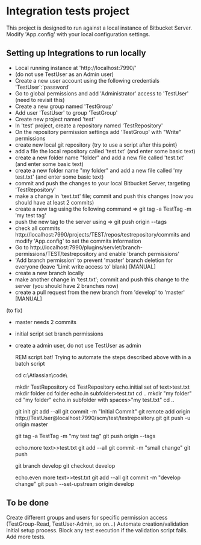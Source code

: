 ﻿# Integration tests project

This project is designed to run against a local instance of Bitbucket Server.
Modify 'App.config' with your local configuration settings.


## Setting up Integrations to run locally

 * Local running instance at 'http://localhost:7990/'
 * (do not use TestUser as an Admin user)
 * Create a new user account using the following credentials 'TestUser':'password'
 * Go to global permissions and add 'Administrator' access to 'TestUser' (need to revisit this)
 * Create a new group named 'TestGroup'
 * Add user 'TestUser' to group 'TestGroup'
 * Create new project named 'test'
 * In 'test' project, create a repository named 'TestRepository'
 * On the repository permission settings add 'TestGroup' with "Write" permissions 
 * create new local git repository {try to use a script after this point}
 * add a file the local repository called 'test.txt' (and enter some basic text)
 * create a new folder name "folder" and add a new file called 'test.txt' (and enter some basic text)
 * create a new folder name "my folder" and add a new file called 'my test.txt' (and enter some basic text)
 * commit and push the changes to your local Bitbucket Server, targeting 'TestRepository'
 * make a change in 'text.txt' file; commit and push this changes (now you should have at least 2 commits)
 * create a new tag using the following command => git tag -a TestTag -m 'my test tag'
 * push the new tag to the server using => git push origin --tags
 * check all commits http://localhost:7990/projects/TEST/repos/testrepository/commits and modify 'App.config' to set the commits information
 * Go to http://localhost:7990/plugins/servlet/branch-permissions/TEST/testrepository and enable 'branch permissions'
 * 'Add branch permission' to prevent 'master' branch deletion for everyone (leave 'Limit write access to' blank) [MANUAL]
 * create a new branch locally
 * make another change in 'test.txt'; commit and push this change to the server (you should have 2 branches now)
 * create a pull request from the new branch from 'develop' to 'master' [MANUAL]

 (to fix)
 - master needs 2 commits
 - initial script set branch permissions
 - create a admin user, do not use TestUser as admin


	REM script.bat! Trying to automate the steps described above with in a batch script

	cd c:\Atlassian\code\

	mkdir TestRepository
	cd TestRepository
	echo.initial set of text>test.txt
	mkdir folder
	cd folder
	echo.in subfolder>test.txt
	cd ..
	mkdir "my folder"
	cd "my folder"
	echo.in subfolder with spaces>"my test.txt"
	cd ..

	git init
	git add --all
	git commit -m "Initial Commit"
	git remote add origin http://TestUser@localhost:7990/scm/test/testrepository.git
	git push -u origin master

	git tag -a TestTag -m "my test tag"
	git push origin --tags

	echo.more text>>test.txt
	git add --all
	git commit -m "small change"
	git push

	git branch develop
	git checkout develop

	echo.even more text>>test.txt
	git add --all
	git commit -m "develop change"
	git push --set-upstream origin develop


 
## To be done

Create different groups and users for specific permission access (TestGroup-Read, TestUser-Admin, so on...)
Automate creation/validation initial setup process.
Block any test execution if the validation script fails.
Add more tests.